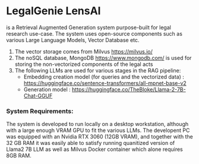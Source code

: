 # LegalGenie LensAI
is a Retrieval Augmented Generation system purpose-built for legal research use-case. The system uses open-source components such as various Large Language Models, Vector Database etc.

1. The vector storage comes from Milvus https://milvus.io/
2. The noSQL database, MongoDB https://www.mongodb.com/ is used for storing the non-vectorized components of the legal acts
3. The following LLMs are used for various stages in the RAG pipeline:
   - Embedding creation model (for queries and the vectorized data) : https://huggingface.co/sentence-transformers/all-mpnet-base-v2
   - Generation model : https://huggingface.co/TheBloke/Llama-2-7B-Chat-GGUF

### System Requirements:
The system is developed to run locally on a desktop workstation, although with a large enough VRAM GPU to fit the various LLMs.
The developent PC was equipped with an Nvidia RTX 3060 (12GB VRAM), and together with the 32 GB RAM it was easily able to satisfy running quanitized version of Llama2 7B LLM as well as Milvus Docker container which alone requires 8GB RAM.
